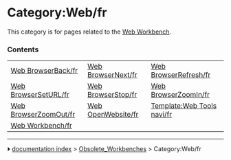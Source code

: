 # Category:Web/fr
This category is for pages related to the [Web Workbench](Web_Workbench.md).

### Contents

|     |     |     |
| --- | --- | --- |
| [Web BrowserBack/fr](Web_BrowserBack/fr.md) | [Web BrowserNext/fr](Web_BrowserNext/fr.md) | [Web BrowserRefresh/fr](Web_BrowserRefresh/fr.md) |
| [Web BrowserSetURL/fr](Web_BrowserSetURL/fr.md) | [Web BrowserStop/fr](Web_BrowserStop/fr.md) | [Web BrowserZoomIn/fr](Web_BrowserZoomIn/fr.md) |
| [Web BrowserZoomOut/fr](Web_BrowserZoomOut/fr.md) | [Web OpenWebsite/fr](Web_OpenWebsite/fr.md) | [Template:Web Tools navi/fr](Template_Web_Tools_navi/fr.md) |
| [Web Workbench/fr](Web_Workbench/fr.md) |



---
⏵ [documentation index](../README.md) > [Obsolete_Workbenches](Category_Obsolete_Workbenches.md) > Category:Web/fr

